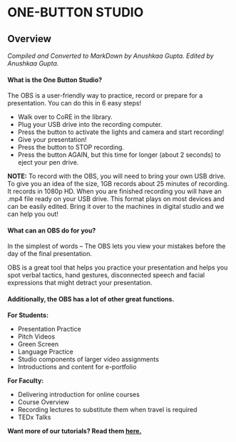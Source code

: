 # ONE-BUTTON STUDIO
## Overview
*Compiled and Converted to MarkDown by Anushkaa Gupta. Edited by Anushkaa Gupta.*


#### What is the One Button Studio? 
The OBS is a user-friendly way to practice, record or prepare for a presentation. You can do this in 6 easy steps! 
* Walk over to CoRE in the library.
* Plug your USB drive into the recording computer. 
* Press the button to activate the lights and camera and start recording! 
* Give your presentation! 
* Press the button to STOP recording. 
* Press the button AGAIN, but this time for longer (about 2 seconds) to eject your pen drive.



**NOTE:** 
To record with the OBS, you will need to bring your own USB drive. To give you an idea of the size, 1GB records about 25 minutes of recording. It records in 1080p HD. 
When you are finished recording you will have an .mp4 file ready on your USB drive. This format plays on most devices and can be easily edited. Bring it over to the machines in digital studio and we can help you out! 



#### What can an OBS do for you? 
In the simplest of words – The OBS lets you view your mistakes before the day of the final presentation. 

OBS is a great tool that helps you practice your presentation and helps you spot verbal tactics, hand gestures, disconnected speech and facial expressions that might detract your presentation.



#### Additionally, the OBS has a lot of other great functions. 

**For Students:**
* Presentation Practice
* Pitch Videos
* Green Screen
* Language Practice
* Studio components of larger video assignments
* Introductions and content for e-portfolio

**For Faculty:**
* Delivering introduction for online courses
* Course Overview
* Recording lectures to substitute them when travel is required
* TEDx Talks



**Want more of our tutorials? Read them [here.](https://github.com/wooster-core/Documentation/README.md)**
